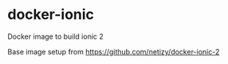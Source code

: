 # docker-ionic

Docker image to build ionic 2

Base image setup from https://github.com/netizy/docker-ionic-2
